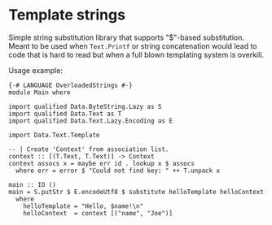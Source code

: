 Template strings
================

Simple string substitution library that supports \"$\"-based
substitution.  Meant to be used when `Text.Printf` or string
concatenation would lead to code that is hard to read but when a full
blown templating system is overkill.

Usage example:

    {-# LANGUAGE OverloadedStrings #-}
    module Main where

    import qualified Data.ByteString.Lazy as S
    import qualified Data.Text as T
    import qualified Data.Text.Lazy.Encoding as E

    import Data.Text.Template

    -- | Create 'Context' from association list.
    context :: [(T.Text, T.Text)] -> Context
    context assocs x = maybe err id . lookup x $ assocs
      where err = error $ "Could not find key: " ++ T.unpack x

    main :: IO ()
    main = S.putStr $ E.encodeUtf8 $ substitute helloTemplate helloContext
      where
        helloTemplate = "Hello, $name!\n"
        helloContext  = context [("name", "Joe")]
